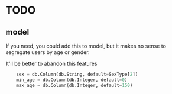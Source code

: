 # TODO

##  model
If you need, you could add this to model, but it makes no sense to segregate users by age or gender.

It'll be better to abandon this features
```python
    sex = db.Column(db.String, default=SexType[2])
    min_age = db.Column(db.Integer, default=0)
    max_age = db.Column(db.Integer, default=150)
```